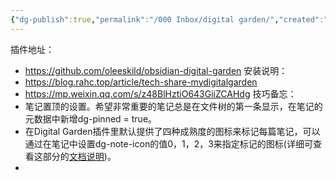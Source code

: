 ```yaml
---
{"dg-publish":true,"permalink":"/000 Inbox/digital garden/","created":"2025-09-15T08:28:15.640+08:00","updated":"2025-09-17T13:23:20.464+08:00"}
---
```


插件地址：
- https://github.com/oleeskild/obsidian-digital-garden
安装说明：
- https://blog.rahc.top/article/tech-share-mydigitalgarden
- https://mp.weixin.qq.com/s/z48BlHztiO643GiiZCAHdg
技巧备忘：
- 笔记置顶的设置。希望非常重要的笔记总是在文件树的第一条显示，在笔记的元数据中新增dg-pinned = true。
- 在Digital Garden插件里默认提供了四种成熟度的图标来标记每篇笔记，可以通过在笔记中设置dg-note-icon的值0，1，2，3来指定标记的图标(详细可查看这部分的[文档说明](https://dg-docs.ole.dev/advanced/note-specific-settings/))。
- 
